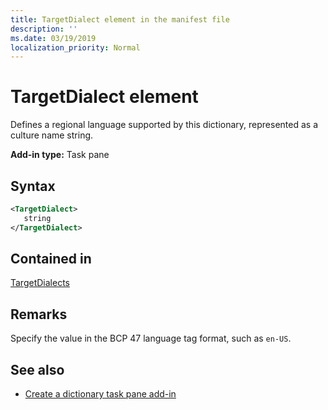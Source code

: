 ```yaml
---
title: TargetDialect element in the manifest file
description: ''
ms.date: 03/19/2019
localization_priority: Normal
---
```


# TargetDialect element

Defines a regional language supported by this dictionary, represented as a culture name string.

**Add-in type:** Task pane

## Syntax

```XML
<TargetDialect>
   string 
</TargetDialect>
```

## Contained in

[TargetDialects](targetdialects.md)

## Remarks

Specify the value in the BCP 47 language tag format, such as  `en-US`.

## See also

- [Create a dictionary task pane add-in](/office/dev/add-ins/word/dictionary-task-pane-add-ins)
    
